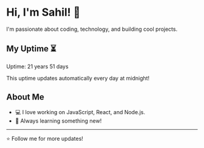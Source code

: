 # Hi, I'm Sahil! 👋

I'm passionate about coding, technology, and building cool projects.

## My Uptime ⏳
Uptime: 21 years 51 days

This uptime updates automatically every day at midnight!

## About Me
- 💻 I love working on JavaScript, React, and Node.js.
- 🎯 Always learning something new!

---

⭐️ Follow me for more updates!

